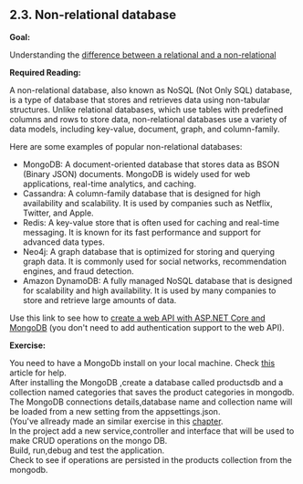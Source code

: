 ## 2.3. Non-relational database

**Goal:** 

Understanding the [difference between a relational and a non-relational](https://www.integrate.io/blog/the-sql-vs-nosql-difference/)

**Required Reading:** 

A non-relational database, also known as NoSQL (Not Only SQL) database, is a type of database that stores and retrieves data using non-tabular structures. Unlike relational databases, which use tables with predefined columns and rows to store data, non-relational databases use a variety of data models, including key-value, document, graph, and column-family.

Here are some examples of popular non-relational databases:  
 - MongoDB: A document-oriented database that stores data as BSON (Binary JSON) documents. MongoDB is widely used for web applications, real-time analytics, and caching.
 - Cassandra: A column-family database that is designed for high availability and scalability. It is used by companies such as Netflix, Twitter, and Apple.
 - Redis: A key-value store that is often used for caching and real-time messaging. It is known for its fast performance and support for advanced data types.
 - Neo4j: A graph database that is optimized for storing and querying graph data. It is commonly used for social networks, recommendation engines, and fraud detection.
 - Amazon DynamoDB: A fully managed NoSQL database that is designed for scalability and high availability. It is used by many companies to store and retrieve large amounts of data.

Use this link to see how to [create a web API with ASP.NET Core and MongoDB](https://docs.microsoft.com/en-us/aspnet/core/tutorials/first-mongo-app?view=aspnetcore-6.0&tabs=visual-studio) (you don't need to add authentication support to the web API).

**Exercise:**

You need to have a MongoDb install on your local machine.
Check [this](https://www.mongodb.com/docs/manual/tutorial/install-mongodb-on-windows/) article for help.  
After installing the MongoDB ,create a database called productsdb and a collection named categories that saves the product categories in mongodb.     
The MongoDB connections details,database name and collection name will be loaded from a new setting from the appsettings.json.  
(You've allready made an similar exercise in this [chapter](https://github.com/msg-CareerPaths/csharp-training/blob/main/chapters/106-configuration.md).    
In the project add a new service,controller and interface that will be used to make CRUD operations on the mongo DB.   
Build, run,debug  and test the application.    
Check to see if operations are persisted in the products collection from the mongodb.    
